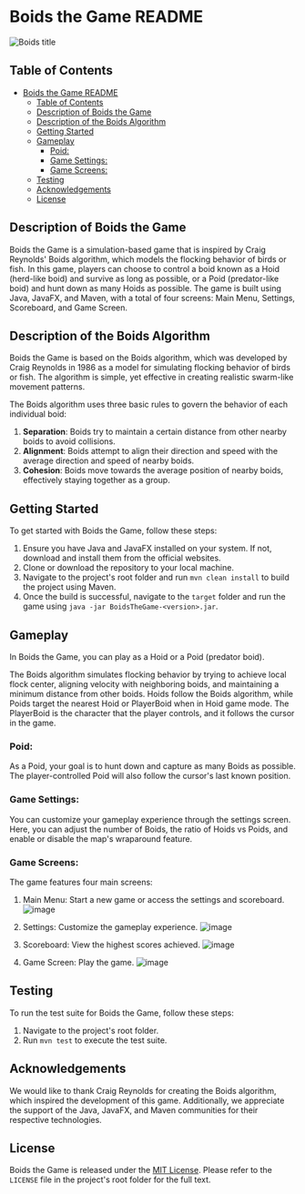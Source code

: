 # Boids the Game README
![Boids title](https://user-images.githubusercontent.com/89105607/235391464-c957647b-b7ec-4cd6-812f-58d7bb418563.gif)

## Table of Contents
- [Boids the Game README](#boids-the-game-readme)
  - [Table of Contents](#table-of-contents)
  - [Description of Boids the Game](#description-of-boids-the-game)
  - [Description of the Boids Algorithm](#description-of-the-boids-algorithm)
  - [Getting Started](#getting-started)
  - [Gameplay](#gameplay)
    - [Poid:](#poid)
    - [Game Settings:](#game-settings)
    - [Game Screens:](#game-screens)
  - [Testing](#testing)
  - [Acknowledgements](#acknowledgements)
  - [License](#license)

## Description of Boids the Game
Boids the Game is a simulation-based game that is inspired by Craig Reynolds' Boids algorithm, which models the flocking behavior of birds or fish. In this game, players can choose to control a boid known as a Hoid (herd-like boid) and survive as long as possible, or a Poid (predator-like boid) and hunt down as many Hoids as possible. The game is built using Java, JavaFX, and Maven, with a total of four screens: Main Menu, Settings, Scoreboard, and Game Screen.

## Description of the Boids Algorithm
Boids the Game is based on the Boids algorithm, which was developed by Craig Reynolds in 1986 as a model for simulating flocking behavior of birds or fish. The algorithm is simple, yet effective in creating realistic swarm-like movement patterns.

The Boids algorithm uses three basic rules to govern the behavior of each individual boid:

1. **Separation**: Boids try to maintain a certain distance from other nearby boids to avoid collisions.
2. **Alignment**: Boids attempt to align their direction and speed with the average direction and speed of nearby boids.
3. **Cohesion**: Boids move towards the average position of nearby boids, effectively staying together as a group.

## Getting Started
To get started with Boids the Game, follow these steps:

1. Ensure you have Java and JavaFX installed on your system. If not, download and install them from the official websites.
2. Clone or download the repository to your local machine.
3. Navigate to the project's root folder and run `mvn clean install` to build the project using Maven.
4. Once the build is successful, navigate to the `target` folder and run the game using `java -jar BoidsTheGame-<version>.jar`.

## Gameplay
In Boids the Game, you can play as a Hoid or a Poid (predator boid). 

The Boids algorithm simulates flocking behavior by trying to achieve local flock center, aligning velocity with neighboring boids, and maintaining a minimum distance from other boids. Hoids follow the Boids algorithm, while Poids target the nearest Hoid or PlayerBoid when in Hoid game mode. The PlayerBoid is the character that the player controls, and it follows the cursor in the game.


### Poid:
As a Poid, your goal is to hunt down and capture as many Boids as possible. The player-controlled Poid will also follow the cursor's last known position.

### Game Settings:
You can customize your gameplay experience through the settings screen. Here, you can adjust the number of Boids, the ratio of Hoids vs Poids, and enable or disable the map's wraparound feature.

### Game Screens:
The game features four main screens:
1. Main Menu: Start a new game or access the settings and scoreboard.
![image](https://user-images.githubusercontent.com/89105607/235390449-6b0e963d-d793-49e2-907b-90822e660e47.png)

2. Settings: Customize the gameplay experience.
![image](https://user-images.githubusercontent.com/89105607/235390259-558817ad-ad04-4d06-bd00-758039453efc.png)

3. Scoreboard: View the highest scores achieved.
![image](https://user-images.githubusercontent.com/89105607/235390531-93a6e6a9-b040-41f5-9519-ada6c42e6b04.png)

4. Game Screen: Play the game.
![image](https://user-images.githubusercontent.com/89105607/235391383-25de986f-146f-473e-9f04-1c3098971fd4.png)


## Testing
To run the test suite for Boids the Game, follow these steps:

1. Navigate to the project's root folder.
2. Run `mvn test` to execute the test suite.

## Acknowledgements
We would like to thank Craig Reynolds for creating the Boids algorithm, which inspired the development of this game. Additionally, we appreciate the support of the Java, JavaFX, and Maven communities for their respective technologies.

## License
Boids the Game is released under the [MIT License](https://opensource.org/licenses/MIT). Please refer to the `LICENSE` file in the project's root folder for the full text.
